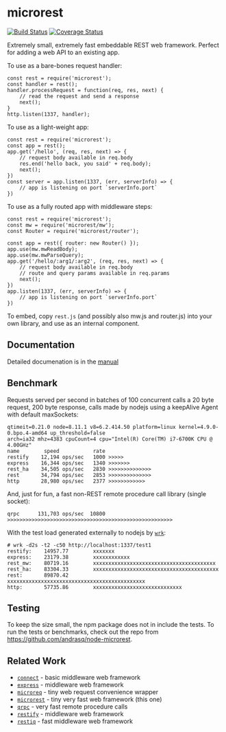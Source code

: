 microrest
=========
[![Build Status](https://api.travis-ci.org/andrasq/node-microrest.svg?branch=master)](https://travis-ci.org/andrasq/node-microrest?branch=master)
[![Coverage Status](https://codecov.io/github/andrasq/node-microrest/coverage.svg?branch=master)](https://codecov.io/github/andrasq/node-microrest?branch=master)

Extremely small, extremely fast embeddable REST web framework.
Perfect for adding a web API to an existing app.

To use as a bare-bones request handler:

    const rest = require('microrest');
    const handler = rest();
    handler.processRequest = function(req, res, next) {
        // read the request and send a response
        next();
    }
    http.listen(1337, handler);

To use as a light-weight app:

    const rest = require('microrest');
    const app = rest();
    app.get('/hello', (req, res, next) => {
        // request body available in req.body
        res.end('hello back, you said' + req.body);
        next();
    })
    const server = app.listen(1337, (err, serverInfo) => {
        // app is listening on port `serverInfo.port`
    })

To use as a fully routed app with middleware steps:

    const rest = require('microrest');
    const mw = require('microrest/mw');
    const Router = require('microrest/router');

    const app = rest({ router: new Router() });
    app.use(mw.mwReadBody);
    app.use(mw.mwParseQuery);
    app.get('/hello/:arg1/:arg2', (req, res, next) => {
        // request body available in req.body
        // route and query params available in req.params
        next();
    })
    app.listen(1337, (err, serverInfo) => {
        // app is listening on port `serverInfo.port`
    })

To embed, copy `rest.js` (and possibly also mw.js and router.js) into your own library,
and use as an internal component.


Documentation
-------------

Detailed documenation is in the [manual](https://github.com/andrasq/node-microrest/blob/master/MANUAL.md)


Benchmark
---------

Requests served per second in batches of 100 concurrent calls a 20 byte request, 200
byte response, calls made by nodejs using a keepAlive Agent with default maxSockets:

    qtimeit=0.21.0 node=8.11.1 v8=6.2.414.50 platform=linux kernel=4.9.0-0.bpo.4-amd64 up_threshold=false
    arch=ia32 mhz=4383 cpuCount=4 cpu="Intel(R) Core(TM) i7-6700K CPU @ 4.00GHz"
    name        speed           rate
    restify    12,194 ops/sec   1000 >>>>>
    express    16,344 ops/sec   1340 >>>>>>>
    rest_ha    34,505 ops/sec   2830 >>>>>>>>>>>>>>
    rest       34,794 ops/sec   2853 >>>>>>>>>>>>>>
    http       28,980 ops/sec   2377 >>>>>>>>>>>>

And, just for fun, a fast non-REST remote procedure call library (single socket):

    qrpc      131,703 ops/sec  10800 >>>>>>>>>>>>>>>>>>>>>>>>>>>>>>>>>>>>>>>>>>>>>>>>>>>>>>

With the test load generated externally to nodejs by [`wrk`](https://github.com/wg/wrk.git):

    # wrk -d2s -t2 -c50 http://localhost:1337/test1
    restify:    14957.77        xxxxxxx
    express:    23179.38        xxxxxxxxxxxx
    rest_mw:    80719.16        xxxxxxxxxxxxxxxxxxxxxxxxxxxxxxxxxxxxxxxx
    rest_ha:    83304.33        xxxxxxxxxxxxxxxxxxxxxxxxxxxxxxxxxxxxxxxxx
    rest:       89870.42        xxxxxxxxxxxxxxxxxxxxxxxxxxxxxxxxxxxxxxxxxxxxx
    http:       57735.86        xxxxxxxxxxxxxxxxxxxxxxxxxxxxx

Testing
-------

To keep the size small, the npm package does not in include the tests.  To run the
tests or benchmarks, check out the repo from https://github.com/andrasq/node-microrest.


Related Work
------------

- [`connect`](https://npmjs.com/package/connect) - basic middleware web framework
- [`express`](https://npmjs.com/package/express) - middleware web framework
- [`microreq`](https://npmjs.com/package/microreq) - tiny web request convenience wrapper
- [`microrest`](https://npmjs.com/package/microrest) - tiny very fast web framework (this one)
- [`qrpc`](https://npmjs.com/package/qrpc) - very fast remote procedure calls
- [`restify`](https://npmjs.com/package/express) - middleware web framework
- [`restiq`](https://npmjs.com/package/restiq) - fast middleware web framework
